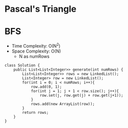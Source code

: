 # Pascal's Triangle
# BFS
* Time Complexity: O(N<sup>2</sup>)
* Space Complexity: O(N)
	* N as numRows
```
class Solution {
    public List<List<Integer>> generate(int numRows) {
        List<List<Integer>> rows = new LinkedList();
        List<Integer> row = new LinkedList();
        for(int i = 0; i < numRows; i++){
            row.add(0, 1);
            for(int j = 1; j + 1 < row.size(); j++){
                row.set(j, row.get(j) + row.get(j+1));
            }
            rows.add(new ArrayList(row));
        }
        return rows;
    }
}
```
